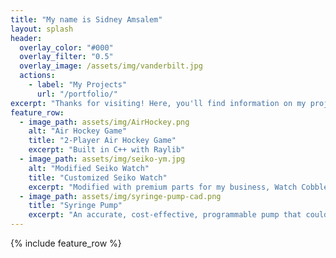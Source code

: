 ```yaml
---
title: "My name is Sidney Amsalem"
layout: splash
header:
  overlay_color: "#000"
  overlay_filter: "0.5"
  overlay_image: /assets/img/vanderbilt.jpg
  actions:
    - label: "My Projects"
      url: "/portfolio/"
excerpt: "Thanks for visiting! Here, you'll find information on my projects, skills, and passions."
feature_row:
  - image_path: assets/img/AirHockey.png
    alt: "Air Hockey Game"
    title: "2-Player Air Hockey Game"
    excerpt: "Built in C++ with Raylib"
  - image_path: assets/img/seiko-ym.jpg
    alt: "Modified Seiko Watch"
    title: "Customized Seiko Watch"
    excerpt: "Modified with premium parts for my business, Watch Cobblers LLC"
  - image_path: assets/img/syringe-pump-cad.png
    title: "Syringe Pump"
    excerpt: "An accurate, cost-effective, programmable pump that could effectively be introduced into a medical situation"
---
```


{% include feature_row %}

